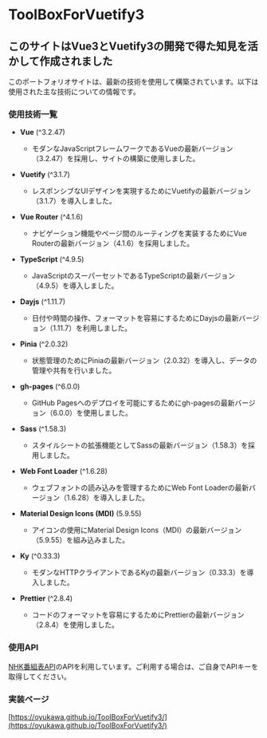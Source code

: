 # ToolBoxForVuetify3

## このサイトはVue3とVuetify3の開発で得た知見を活かして作成されました

このポートフォリオサイトは、最新の技術を使用して構築されています。以下は使用された主な技術についての情報です。

### 使用技術一覧

- **Vue** (^3.2.47)
  - モダンなJavaScriptフレームワークであるVueの最新バージョン（3.2.47）を採用し、サイトの構築に使用しました。

- **Vuetify** (^3.1.7)
  - レスポンシブなUIデザインを実現するためにVuetifyの最新バージョン（3.1.7）を導入しました。

- **Vue Router** (^4.1.6)
  - ナビゲーション機能やページ間のルーティングを実装するためにVue Routerの最新バージョン（4.1.6）を採用しました。

- **TypeScript** (^4.9.5)
  - JavaScriptのスーパーセットであるTypeScriptの最新バージョン（4.9.5）を導入しました。

- **Dayjs** (^1.11.7)
  - 日付や時間の操作、フォーマットを容易にするためにDayjsの最新バージョン（1.11.7）を利用しました。

- **Pinia** (^2.0.32)
  - 状態管理のためにPiniaの最新バージョン（2.0.32）を導入し、データの管理や共有を行いました。

- **gh-pages** (^6.0.0)
  - GitHub Pagesへのデプロイを可能にするためにgh-pagesの最新バージョン（6.0.0）を使用しました。

- **Sass** (^1.58.3)
  - スタイルシートの拡張機能としてSassの最新バージョン（1.58.3）を採用しました。

- **Web Font Loader** (^1.6.28)
  - ウェブフォントの読み込みを管理するためにWeb Font Loaderの最新バージョン（1.6.28）を導入しました。

- **Material Design Icons (MDI)** (5.9.55)
  - アイコンの使用にMaterial Design Icons（MDI）の最新バージョン（5.9.55）を組み込みました。

- **Ky** (^0.33.3)
  - モダンなHTTPクライアントであるKyの最新バージョン（0.33.3）を導入しました。

- **Prettier** (^2.8.4)
  - コードのフォーマットを容易にするためにPrettierの最新バージョン（2.8.4）を使用しました。

### 使用API
[NHK番組表API](https://api-portal.nhk.or.jp/)のAPIを利用しています。ご利用する場合は、ご自身でAPIキーを取得してください。

### 実装ページ
[https://oyukawa.github.io/ToolBoxForVuetify3/](https://oyukawa.github.io/ToolBoxForVuetify3/)
